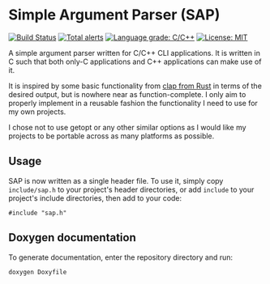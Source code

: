 # Simple Argument Parser (SAP)

[![Build Status](https://travis-ci.org/chuahou/sap.svg?branch=master)](https://travis-ci.org/chuahou/sap)
[![Total alerts](https://img.shields.io/lgtm/alerts/g/chuahou/sap.svg?logo=lgtm&logoWidth=18)](https://lgtm.com/projects/g/chuahou/sap/alerts/)
[![Language grade: C/C++](https://img.shields.io/lgtm/grade/cpp/g/chuahou/sap.svg?logo=lgtm&logoWidth=18)](https://lgtm.com/projects/g/chuahou/sap/context:cpp)
[![License: MIT](https://img.shields.io/badge/License-MIT-yellow.svg)](https://opensource.org/licenses/MIT)

A simple argument parser written for C/C++ CLI applications. It is written in C
such that both only-C applications and C++ applications can make use of it.

It is inspired by some basic functionality from
[clap from Rust](https://clap.rs/) in terms of the desired output, but is
nowhere near as function-complete. I only aim to properly implement in a
reusable fashion the functionality I need to use for my own projects.

I chose not to use getopt or any other similar options as I would like my
projects to be portable across as many platforms as possible.

## Usage

SAP is now written as a single header file. To use it, simply copy
`include/sap.h` to your project's header directories, or add `include` to your
project's include directories, then add to your code:

    #include "sap.h"

## Doxygen documentation

To generate documentation, enter the repository directory and run:

    doxygen Doxyfile
